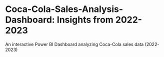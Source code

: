 # Coca-Cola-Sales-Analysis-Dashboard: Insights from 2022-2023
An interactive Power BI Dashboard analyzing Coca-Cola sales data (2022-2023)
